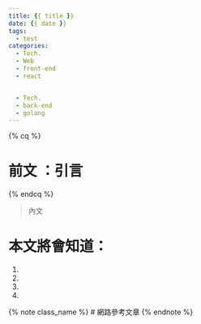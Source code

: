 ```yaml
---
title: {{ title }}
date: {{ date }}
tags:
  - test
categories:
  - Tech.
  - Web
  - front-end
  - react


  - Tech.
  - back-end
  - golang
---
```


{% cq %} 
# 前文 ：引言
 {% endcq %}
 <blockquote class="blockquote-center">
 內文</blockquote>



# 本文將會知道：
  1. 
  2. 
  3. 
  4. 

<!--more-->




{% note class_name %} # 網路參考文章 {% endnote %}